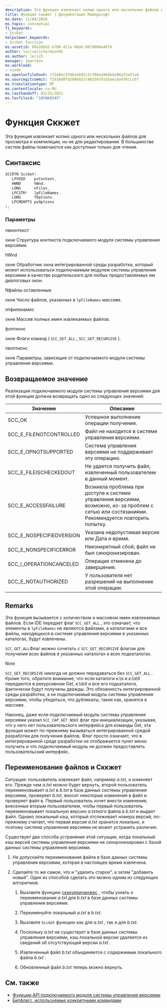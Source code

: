 ```yaml
---
description: Эта функция извлекает копию одного или нескольких файлов для просмотра и компиляции, но не для редактирования.
title: Функция Сккжет | Документация Майкрософт
ms.date: 11/04/2016
ms.topic: conceptual
f1_keywords:
- SccGet
helpviewer_keywords:
- SccGet function
ms.assetid: 09a18bd2-b788-411a-9da6-067d806e46f6
author: leslierichardson95
ms.author: lerich
manager: jmartens
ms.workload:
- vssdk
ms.openlocfilehash: 172e0ec5fdba4b91c3cf86ea964b4a98a23a5fa8
ms.sourcegitcommit: f2916d8fd296b92cc402597d1d1eecda4f6cccbf
ms.translationtype: MT
ms.contentlocale: ru-RU
ms.lasthandoff: 03/25/2021
ms.locfileid: "105060345"
---
```

# <a name="sccget-function"></a>Функция Сккжет
Эта функция извлекает копию одного или нескольких файлов для просмотра и компиляции, но не для редактирования. В большинстве систем файлы помечаются как доступные только для чтения.

## <a name="syntax"></a>Синтаксис

```cpp
SCCRTN SccGet(
   LPVOID    pvContext,
   HWND      hWnd,
   LONG      nFiles,
   LPCSTR*   lpFileNames,
   LONG      fOptions,
   LPCMDOPTS pvOptions
);
```

### <a name="parameters"></a>Параметры
 пвконтекст

окне Структура контекста подключаемого модуля системы управления версиями.

 hWnd

окне Обработчик окна интегрированной среды разработки, который может использоваться подключаемым модулем системы управления версиями в качестве родительского для любых предоставляемых им диалоговых окон.

 Nфайлы оставленные

окне Число файлов, указанных в `lpFileNames` массиве.

 лпфиленамес

окне Массив полных имен извлекаемых файлов.

 фоптионс

окне Флаги команд ( `SCC_GET_ALL` , `SCC_GET_RECURSIVE` ).

 пвоптионс

окне Параметры, зависящие от подключаемого модуля системы управления версиями.

## <a name="return-value"></a>Возвращаемое значение
 Реализация подключаемого модуля системы управления версиями для этой функции должна возвращать одно из следующих значений:

|Значение|Описание|
|-----------|-----------------|
|SCC_OK|Успешное выполнение операции получения.|
|SCC_E_FILENOTCONTROLLED|Файл не находится в системе управления версиями.|
|SCC_E_OPNOTSUPPORTED|Система управления версиями не поддерживает эту операцию.|
|SCC_E_FILEISCHECKEDOUT|Не удается получить файл, извлеченный пользователем в данный момент.|
|SCC_E_ACCESSFAILURE|Возникла проблема при доступе к системе управления версиями, возможно, из-за проблем с сетью или состязаниями. Рекомендуется повторить попытку.|
|SCC_E_NOSPECIFIEDVERSION|Указана недопустимая версия или Дата и время.|
|SCC_E_NONSPECIFICERROR|Неконкретный сбой; файл не был синхронизирован.|
|SCC_I_OPERATIONCANCELED|Операция отменена до завершения.|
|SCC_E_NOTAUTHORIZED|У пользователя нет разрешений на выполнение этой операции.|

## <a name="remarks"></a>Remarks
 Эта функция вызывается с количеством и массивом имен извлекаемых файлов. Если IDE передает флаг `SCC_GET_ALL` , это означает, что элементы в `lpFileNames` не являются файлами, а каталогами и все файлы, находящихся в системе управления версиями в указанных каталогах, будут извлечены.

 `SCC_GET_ALL`Флаг можно сочетать с `SCC_GET_RECURSIVE` флагом для получения всех файлов в указанных каталогах и всех подкаталогах.

> [!NOTE]
> `SCC_GET_RECURSIVE` никогда не должно передаваться без `SCC_GET_ALL` . Кроме того, обратите внимание, что если каталоги *к:\а* и *к:\а\б* передаются в рекурсивном Get, *к:\а\б* и все его подкаталоги, фактически будут получены дважды. Это обязанность интегрированной среды разработки, а не подключаемый модуль системы управления версиями, чтобы убедиться, что дубликаты, такие как, хранятся в массиве.

 Наконец, даже если подключаемый модуль системы управления версиями указал `SCC_CAP_GET_NOUI` флаг при инициализации, указывая, что у него нет пользовательского интерфейса для команды Get, эта функция может по-прежнему вызываться интегрированной средой разработки для получения файлов. Флаг просто означает, что в интегрированной среде разработки не отображается пункт меню получить и что подключаемый модуль не должен предоставлять пользовательский интерфейс.

## <a name="rename-files-and-sccget"></a>Переименование файлов и Сккжет
 Ситуация: пользователь извлекает файл, например *a.txt*, и изменяет его. Прежде чем *a.txt* можно будет вернуть, второй пользователь переименовывает *a.txt* в *b.txt* в базе данных системы управления версиями, проверяет *b.txt*, вносит некоторые изменения в файл и проверяет файл в. Первый пользователь хочет внести изменения, внесенные вторым пользователем, чтобы первый пользователь переименовывает локальную версию *a.txtного* файла в *b.txt* и выдает файл. Однако локальный кэш, который отслеживает номера версий, по-прежнему считает, что первая версия *a.txt* хранится локально, и поэтому система управления версиями не может устранить различия.

 Существует два способа устранения этой ситуации, когда локальный кэш версий системы управления версиями не синхронизирован с базой данных системы управления версиями.

1. Не допускайте переименования файла в базе данных системы управления версиями, которая в настоящее время извлечена.

2. Сделайте то же самое, что и "удалить старое", а затем "добавить новый". Один из способов сделать это можно одним из следующих алгоритмов.

    1. Вызовите функцию [скккуеричанжес](../extensibility/sccquerychanges-function.md) , чтобы узнать о переименовании *a.txt* для *b.txt* в базе данных системы управления версиями.

    2. Переименуйте локальный *a.txt* в *b.txt*.

    3. Вызовите `SccGet` функцию как для *a.txt* , так и для *b.txt*.

    4. Поскольку *a.txt* не существует в базе данных системы управления версиями, кэш локальной версии удаляется из сведений об отсутствующей версии *a.txt* .

    5. Извлеченный файл *b.txt* объединяется с содержимым локального файла *b.txt* .

    6. Обновленный файл *b.txt* теперь можно вернуть.

## <a name="see-also"></a>См. также
- [Функции API подключаемого модуля системы управления версиями](../extensibility/source-control-plug-in-api-functions.md)
- [Битфлагс, используемые конкретными командами](../extensibility/bitflags-used-by-specific-commands.md)

